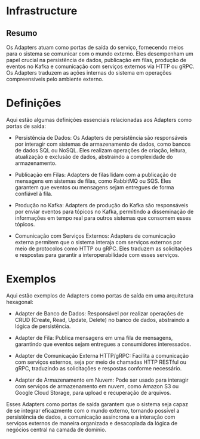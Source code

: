 # Infrastructure

## Resumo

Os Adapters atuam como portas de saída do serviço, fornecendo meios para o sistema se comunicar com o mundo externo. Eles desempenham um papel crucial na persistência de dados, publicação em filas, produção de eventos no Kafka e comunicação com serviços externos via HTTP ou gRPC. Os Adapters traduzem as ações internas do sistema em operações compreensíveis pelo ambiente externo.

# Definições

Aqui estão algumas definições essenciais relacionadas aos Adapters como portas de saída:

- Persistência de Dados: Os Adapters de persistência são responsáveis por interagir com sistemas de armazenamento de dados, como bancos de dados SQL ou NoSQL. Eles realizam operações de criação, leitura, atualização e exclusão de dados, abstraindo a complexidade do armazenamento.

- Publicação em Filas: Adapters de filas lidam com a publicação de mensagens em sistemas de filas, como RabbitMQ ou SQS. Eles garantem que eventos ou mensagens sejam entregues de forma confiável à fila.

- Produção no Kafka: Adapters de produção do Kafka são responsáveis por enviar eventos para tópicos no Kafka, permitindo a disseminação de informações em tempo real para outros sistemas que consomem esses tópicos.

- Comunicação com Serviços Externos: Adapters de comunicação externa permitem que o sistema interaja com serviços externos por meio de protocolos como HTTP ou gRPC. Eles traduzem as solicitações e respostas para garantir a interoperabilidade com esses serviços.

# Exemplos

Aqui estão exemplos de Adapters como portas de saída em uma arquitetura hexagonal:

- Adapter de Banco de Dados: Responsável por realizar operações de CRUD (Create, Read, Update, Delete) no banco de dados, abstraindo a lógica de persistência.

- Adapter de Fila: Publica mensagens em uma fila de mensagens, garantindo que eventos sejam entregues a consumidores interessados.

- Adapter de Comunicação Externa HTTP/gRPC: Facilita a comunicação com serviços externos, seja por meio de chamadas HTTP RESTful ou gRPC, traduzindo as solicitações e respostas conforme necessário.

- Adapter de Armazenamento em Nuvem: Pode ser usado para interagir com serviços de armazenamento em nuvem, como Amazon S3 ou Google Cloud Storage, para upload e recuperação de arquivos.

Esses Adapters como portas de saída garantem que o sistema seja capaz de se integrar eficazmente com o mundo externo, tornando possível a persistência de dados, a comunicação assíncrona e a interação com serviços externos de maneira organizada e desacoplada da lógica de negócios central na camada de domínio.
